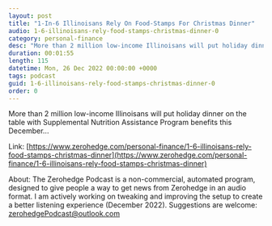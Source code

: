 ```yaml
---
layout: post
title: "1-In-6 Illinoisans Rely On Food-Stamps For Christmas Dinner"
audio: 1-6-illinoisans-rely-food-stamps-christmas-dinner-0
category: personal-finance
desc: "More than 2 million low-income Illinoisans will put holiday dinner on the table with Supplemental Nutrition Assistance Program benefits this December..."
duration: 00:01:55
length: 115
datetime: Mon, 26 Dec 2022 00:00:00 +0000
tags: podcast
guid: 1-6-illinoisans-rely-food-stamps-christmas-dinner-0
order: 0
---
```

More than 2 million low-income Illinoisans will put holiday dinner on the table with Supplemental Nutrition Assistance Program benefits this December...

Link: [https://www.zerohedge.com/personal-finance/1-6-illinoisans-rely-food-stamps-christmas-dinner](https://www.zerohedge.com/personal-finance/1-6-illinoisans-rely-food-stamps-christmas-dinner)

About: The Zerohedge Podcast is a non-commercial, automated program, designed to give people a way to get news from Zerohedge in an audio format.  I am actively working on tweaking and improving the setup to create a better listening experience (December 2022).  Suggestions are welcome: [zerohedgePodcast@outlook.com](mailto:zerohedgePodcast@outlook.com)